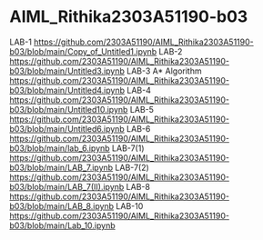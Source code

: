 # AIML_Rithika2303A51190-b03
LAB-1
https://github.com/2303A51190/AIML_Rithika2303A51190-b03/blob/main/Copy_of_Untitled1.ipynb
LAB-2
https://github.com/2303A51190/AIML_Rithika2303A51190-b03/blob/main/Untitled3.ipynb
LAB-3
A* Algorithm
https://github.com/2303A51190/AIML_Rithika2303A51190-b03/blob/main/Untitled4.ipynb
LAB-4
https://github.com/2303A51190/AIML_Rithika2303A51190-b03/blob/main/Untitled10.ipynb
LAB-5
https://github.com/2303A51190/AIML_Rithika2303A51190-b03/blob/main/Untitled6.ipynb
LAB-6
https://github.com/2303A51190/AIML_Rithika2303A51190-b03/blob/main/lab_6.ipynb
LAB-7(1)
https://github.com/2303A51190/AIML_Rithika2303A51190-b03/blob/main/LAB_7.ipynb
LAB-7(2)
https://github.com/2303A51190/AIML_Rithika2303A51190-b03/blob/main/LAB_7(II).ipynb
LAB-8
https://github.com/2303A51190/AIML_Rithika2303A51190-b03/blob/main/LAB_8.ipynb
LAB-10
https://github.com/2303A51190/AIML_Rithika2303A51190-b03/blob/main/Lab_10.ipynb

